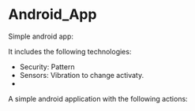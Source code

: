# Android_App
Simple android app:

It includes the following technologies: 
- Security: Pattern 
- Sensors: Vibration to change activaty.
- 


A simple android application with the following actions:


